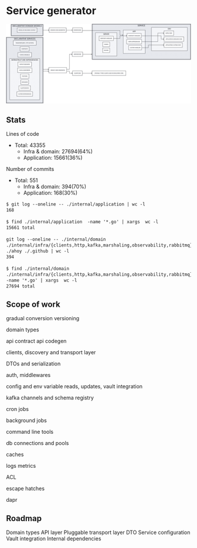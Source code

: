 #  Service generator
![Overview](https://github.com/tonky/holistic/blob/main/docs/arch_v2.svg)

## Stats
Lines of code
 - Total:          43355
    - Infra & domain: 27694(64%)
    - Application:    15661(36%)

Number of commits
 - Total:          551
   - Infra & domain: 394(70%)
   - Application:    168(30%)

```
$ git log --oneline -- ./internal/application | wc -l 
168

$ find ./internal/application  -name '*.go' | xargs  wc -l
15661 total

git log --oneline -- ./internal/domain ./internal/infra/{clients,http,kafka,marshaling,observability,rabbitmq} ./ahoy ./.github | wc -l
394

$ find ./internal/domain ./internal/infra/{clients,http,kafka,marshaling,observability,rabbitmq} -name '*.go' | xargs  wc -l
27694 total
```


## Scope of work
gradual conversion
versioning

domain types

api contract
api codegen

clients, discovery and transport layer

DTOs and serialization

auth, middlewares

config and env variable reads, updates, vault integration

kafka channels and schema registry

cron jobs

background jobs

command line tools

db connections and pools

caches

logs
metrics

ACL

escape hatches

dapr

## Roadmap
Domain types
API layer
Pluggable transport layer
DTO
Service configuration
Vault integration
Internal dependencies